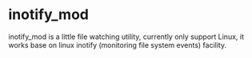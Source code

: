 inotify_mod
===========

inotify_mod is a little file watching utility, currently only support Linux, it works base on linux inotify (monitoring file system events) facility.

